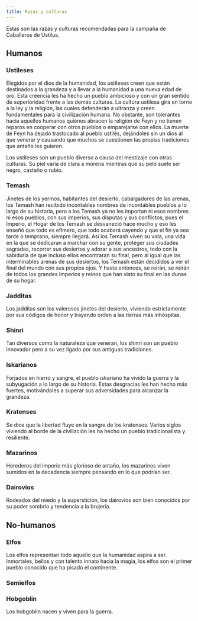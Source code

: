```yaml
---
title: Razas y culturas
---
```


Estas son las razas y culturas recomendadas para la campaña de Caballeros de Ustilus.

## Humanos

### Ustileses

Elegidos por el dios de la humanidad, los ustileses creen que están destinados a la grandeza y a llevar a la humanidad a una nueva edad de oro. Esta creencia les ha hecho un pueblo ambicioso y con un gran sentido de superioridad frente a las demás culturas. La cultura ustilesa gira en torno a la ley y la religión, las cuales defenderán a ultranza y creen fundamentales para la civilización humana. No obstante, son tolerantes hacia aquellos humanos quiénes abracen la religión de Feyn y no tienen reparos en cooperar con otros pueblos o emparejarse con ellos. La muerte de Feyn ha dejado trastocado al pueblo ustilés, dejándoles sin un dios al que venerar y causando que muchos se cuestionen las propias tradiciones que antaño les guiaron.

Los ustileses son un pueblo diverso a causa del mestizaje con otras culturas. Su piel varía de clara a morena mientras que su pelo suele ser negro, castaño o rubio.

### Temash

Jinetes de los yermos, habitantes del desierto, cabalgadores de las arenas, los Temash han recibido incontables nombres de incontables pueblos a lo largo de su historia, pero a los Temash ya no les importan ni esos nombres ni esos pueblos, con sus imperios, sus disputas y sus conflictos, pues el Imperio, el Hogar de los Temash se desvaneció hace mucho y eso les enseñó que todo es efímero, que todo acabará cayendo y que el fin ya sea tarde o temprano, siempre llegará. Así los Temash viven su vida, una vida en la que se dedicaran a marchar con *su* gente, proteger *sus* ciudades sagradas, recorrer *sus* desiertos y adorar a *sus* ancestros, todo con la sabiduría de que incluso ellos encontraran su final, pero al igual que las interminables arenas de sus desiertos, los Temash están decididos a ver el final del mundo con sus propios ojos. Y hasta entonces, se reirán, se reirán de todos los grandes Imperios y reinos que han visto su final en las dunas de su hogar.  

### Jadditas

Los jadditas son los valerosos jinetes del desierto, viviendo estrictamente por sus códigos de honor y trayendo orden a las tierras más inhóspitas.

### Shinri

Tan diversos como la naturaleza que veneran, los shinri son un pueblo innovador pero a su vez ligado por sus antiguas tradiciones. 

### Iskarianos

Forjados en hierro y sangre, el pueblo iskariano ha vivido la guerra y la subyugación a lo largo de su historia. Estas desgracias les han hecho más fuertes, motivándoles a superar sus adversidades para alcanzar la grandeza. 

### Kratenses

Se dice que la libertad fluye en la sangre de los kratenses. Varios siglos viviendo al borde de la civilizción les ha hecho un pueblo tradicionalista y resiliente. 

### Mazarinos

Herederos del imperio más glorioso de antaño, los mazarinos viven sumidos en la decadencia siempre pensando en lo que podrían ser.

### Dairovios

Rodeados del miedo y la superstición, los dairovios son bien conocidos por su poder sombrío y tendencia a la brujería. 

## No-humanos

### Elfos

Los elfos representan todo aquello que la humanidad aspira a ser. Inmortales, bellos y con talento innato hacia la magia, los elfos son el primer pueblo conocido que ha pisado el continente.

### Semielfos



### Hobgoblin

Los hobgoblin nacen y viven para la guerra. 